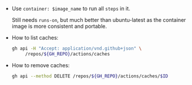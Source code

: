  - Use `container: $image_name` to run all `steps` in it.
   
   Still needs `runs-on`, but much better than ubuntu-latest as the container image
   is more consistent and portable.
 - How to list caches: 

   ```bash
   gh api -H "Accept: application/vnd.github+json" \
        /repos/${GH_REPO}/actions/caches
   ```
 - How to remove caches:
   
   ```bash
   gh api --method DELETE /repos/${GH_REPO}/actions/caches/$ID
   ```
